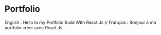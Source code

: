 # Portfolio
English : Hello to my Portfolio Build With React.Js // Français : Bonjour à ma portfolio créer avec React.Js
